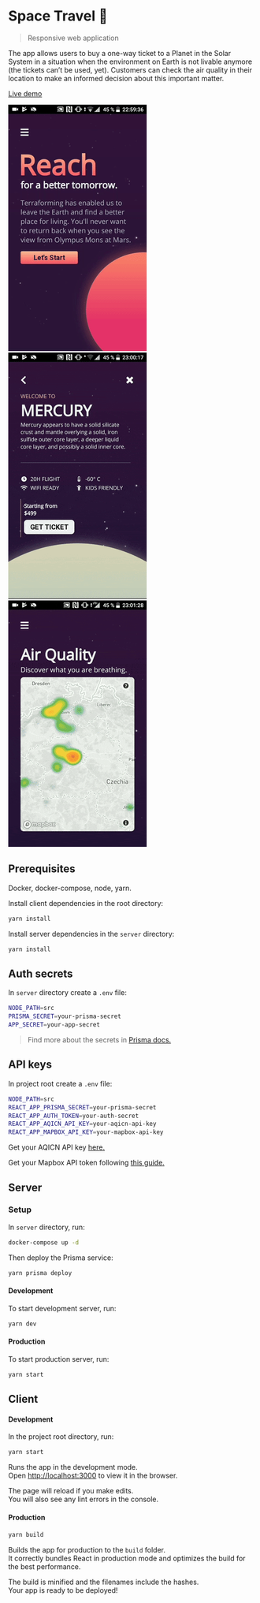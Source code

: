 # Space Travel :rocket:

> Responsive web application

The app allows users to buy a one-way ticket to a Planet in the Solar System in a situation when the environment on Earth is not livable anymore (the tickets can’t be used, yet). Customers can check the air quality in their location to make an informed decision about this important matter.

[Live demo](https://space.ohladik.com)

![](demo1.gif)
![](demo2.gif)
![](demo3.gif)

## Prerequisites

Docker, docker-compose, node, yarn.

Install client dependencies in the root directory:

```bash
yarn install
```

Install server dependencies in the `server` directory:

```bash
yarn install
```

## Auth secrets

In `server` directory create a `.env` file:

```bash
NODE_PATH=src
PRISMA_SECRET=your-prisma-secret
APP_SECRET=your-app-secret
```

> Find more about the secrets in [Prisma docs.](<https://www.prisma.io/docs/reference/service-configuration/prisma.yml/yaml-structure-ufeshusai8/#secret-(optional)>)

## API keys

In project root create a `.env` file:

```bash
NODE_PATH=src
REACT_APP_PRISMA_SECRET=your-prisma-secret
REACT_APP_AUTH_TOKEN=your-auth-secret
REACT_APP_AQICN_API_KEY=your-aqicn-api-key
REACT_APP_MAPBOX_API_KEY=your-mapbox-api-key
```

Get your AQICN API key [here.](https://aqicn.org/data-platform/token/)

Get your Mapbox API token following [this guide.](https://www.mapbox.com/help/how-access-tokens-work/#creating-and-managing-access-tokens)

## Server

### Setup

In `server` directory, run:

```bash
docker-compose up -d
```

Then deploy the Prisma service:

```bash
yarn prisma deploy
```

#### Development

To start development server, run:

```bash
yarn dev
```

#### Production

To start production server, run:

```bash
yarn start
```

## Client

#### Development

In the project root directory, run:

```sh
yarn start
```

Runs the app in the development mode.<br>
Open [http://localhost:3000](http://localhost:3000) to view it in the browser.

The page will reload if you make edits.<br>
You will also see any lint errors in the console.

#### Production

```sh
yarn build
```

Builds the app for production to the `build` folder.<br>
It correctly bundles React in production mode and optimizes the build for the best performance.

The build is minified and the filenames include the hashes.<br>
Your app is ready to be deployed!
